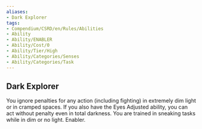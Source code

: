 ```yaml
---
aliases:
- Dark Explorer
tags:
- Compendium/CSRD/en/Rules/Abilities
- Ability
- Ability/ENABLER
- Ability/Cost/0
- Ability/Tier/High
- Ability/Categories/Senses
- Ability/Categories/Task
---
```


  
## Dark Explorer  
You ignore penalties for any action (including fighting) in extremely dim light or in cramped spaces. If you also have the Eyes Adjusted ability, you can act without penalty even in total darkness. You are trained in sneaking tasks while in dim or no light. Enabler.